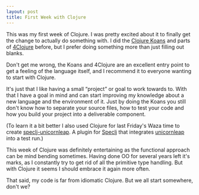 ```yaml
---
layout: post
title: First Week with Clojure
---
```


This was my first week of Clojure. I was pretty excited about it to finally get the change to actually do something with. I did the [Clojure Koans](http://clojurekoans.com) and parts of [4Clojure](https://www.4clojure.com) before, but I prefer doing something more than just filling out blanks.

Don't get me wrong, the Koans and 4Clojure are an excellent entry point to get a feeling of the language itself, and I recommend it to everyone wanting to start with Clojure.

It's just that I like having a small &ldquo;project&rdquo; or goal to work towards to. With that I have a goal in mind and can start improving my knowledge about a new language and the environment of it. Just by doing the Koans you still don't know how to separate your source files, how to test your code and how you build your project into a deliverable component.

(To learn it a bit better I also used Clojure for last Friday's Waza time to create [speclj-unicornleap](https://github.com/christophgockel/speclj-unicornleap). A plugin for [Speclj](http://speclj.com) that integrates [unicornleap](https://github.com/KevinLiddle/unicornleap) into a test run.)

This week of Clojure was definitely entertaining as the functional approach can be mind bending sometimes. Having done OO for several years left it's marks, as I constantly try to get rid of all the primitive type handling. But with Clojure it seems I should embrace it again more often.

That said, my code is far from idiomatic Clojure. But we all start somewhere, don't we?
